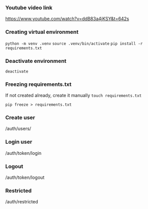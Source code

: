 ### Youtube video link

https://www.youtube.com/watch?v=ddB83a4jKSY&t=642s

### Creating virtual environment

`python -m venv .venv`
`source .venv/bin/activate`
`pip install -r requirements.txt`

### Deactivate environment

`deactivate`

### Freezing requirements.txt

If not created already, create it manually
`touch requirements.txt`

`pip freeze > requirements.txt`

### Create user

/auth/users/

### Login user

/auth/token/login

### Logout

/auth/token/logout

### Restricted

/auth/restricted
